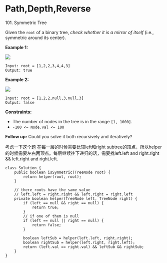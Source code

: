 # Path,Depth,Reverse

101\. Symmetric Tree

Given the `root` of a binary tree, _check whether it is a mirror of itself_ (i.e., symmetric around its center).

&#x20;

**Example 1:**

![](https://assets.leetcode.com/uploads/2021/02/19/symtree1.jpg)

```
Input: root = [1,2,2,3,4,4,3]
Output: true
```

**Example 2:**

![](https://assets.leetcode.com/uploads/2021/02/19/symtree2.jpg)

```
Input: root = [1,2,2,null,3,null,3]
Output: false
```

&#x20;

**Constraints:**

* The number of nodes in the tree is in the range `[1, 1000]`.
* `-100 <= Node.val <= 100`

&#x20;

**Follow up:** Could you solve it both recursively and iteratively?

考虑一下这个题 在每一层的时候需要比较left和right subtree的顶点，所以helper的时候需要左右两顶点。每层继续往下递归的话，需要找left.left and right.right && left.right and right.left.

```
class Solution {
    public boolean isSymmetric(TreeNode root) {
        return helper(root, root);
    }
    
    // there roots have the same value
    // left.left = right.right && left.right = right.left
    private boolean helper(TreeNode left, TreeNode right) {
        if (left == null && right == null) {
            return true;
        }
        // if one of them is null
        if (left == null || right == null) {
            return false;
        }
        
        boolean leftSub = helper(left.left, right.right);
        boolean rightSub = helper(left.right, right.left);
        return (left.val == right.val) && leftSub && rightSub;
    }
}
```

